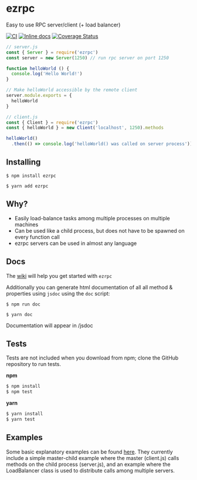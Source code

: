 # ezrpc
Easy to use RPC server/client (+ load balancer)

[![CI](https://github.com/timvandam/ezrpc/workflows/CI/badge.svg?branch=master)](https://github.com/timvandam/ezrpc/actions?query=workflow%3ACI)
[![Inline docs](https://inch-ci.org/github/timvandam/ezrpc.svg?branch=master&style=shields)](https://inch-ci.org/github/timvandam/ezrpc)
[![Coverage Status](https://coveralls.io/repos/github/timvandam/ezrpc/badge.svg?branch=master)](https://coveralls.io/github/timvandam/ezrpc?branch=master)

```javascript
// server.js
const { Server } = require('ezrpc')
const server = new Server(1250) // run rpc server on port 1250

function helloWorld () {
  console.log('Hello World!')
}

// Make helloWorld accessible by the remote client
server.module.exports = {
  helloWorld
}
```
```javascript
// client.js
const { Client } = require('ezrpc')
const { helloWorld } = new Client('localhost', 1250).methods

helloWorld()
  .then(() => console.log('helloWorld() was called on server process'))
```

## Installing
`$ npm install ezrpc`

`$ yarn add ezrpc`

## Why?
- Easily load-balance tasks among multiple processes on multiple machines
- Can be used like a child process, but does not have to be spawned on every function call
- ezrpc servers can be used in almost any language

## Docs
The [wiki](https://github.com/timvandam/ezrpc/wiki) will help you get started with `ezrpc`

Additionally you can generate html documentation of all all method & properties using `jsdoc` using the `doc` script:

`$ npm run doc`

`$ yarn doc`

Documentation will appear in /jsdoc

## Tests
Tests are not included when you download from npm; clone the GitHub repository to run tests.

**npm**
```bash
$ npm install
$ npm test
```
**yarn**
```bash
$ yarn install
$ yarn test
```

## Examples
Some basic explanatory examples can be found [here](./examples). They currently include a simple master-child example where the master (client.js) calls methods on the child process (server.js), and an example where the LoadBalancer class is used to distribute calls among multiple servers.
